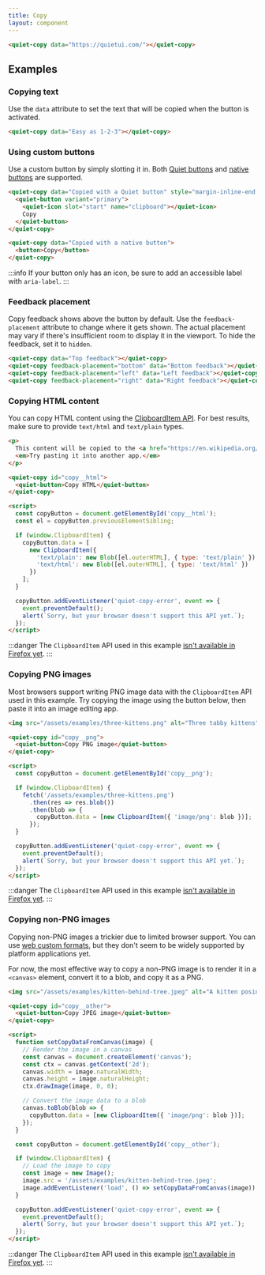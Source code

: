 ```yaml
---
title: Copy
layout: component
---
```


```html {.example}
<quiet-copy data="https://quietui.com/"></quiet-copy>
```

## Examples

### Copying text

Use the `data` attribute to set the text that will be copied when the button is activated.

```html {.example}
<quiet-copy data="Easy as 1-2-3"></quiet-copy>
```

### Using custom buttons

Use a custom button by simply slotting it in. Both [Quiet buttons](/docs/components/button) and [native buttons](https://developer.mozilla.org/en-US/docs/Web/HTML/Element/button) are supported.

```html {.example}
<quiet-copy data="Copied with a Quiet button" style="margin-inline-end: 0.5rem;">
  <quiet-button variant="primary">
    <quiet-icon slot="start" name="clipboard"></quiet-icon>
    Copy
  </quiet-button>
</quiet-copy>

<quiet-copy data="Copied with a native button">
  <button>Copy</button>
</quiet-copy>
```

:::info
If your button only has an icon, be sure to add an accessible label with `aria-label`.
:::

### Feedback placement

Copy feedback shows above the button by default. Use the `feedback-placement` attribute to change where it gets shown. The actual placement may vary if there's insufficient room to display it in the viewport. To hide the feedback, set it to `hidden`.

```html {.example}
<quiet-copy data="Top feedback"></quiet-copy>
<quiet-copy feedback-placement="bottom" data="Bottom feedback"></quiet-copy>
<quiet-copy feedback-placement="left" data="Left feedback"></quiet-copy>
<quiet-copy feedback-placement="right" data="Right feedback"></quiet-copy>
```

### Copying HTML content

You can copy HTML content using the [ClipboardItem API](https://developer.mozilla.org/en-US/docs/Web/API/ClipboardItem). For best results, make sure to provide `text/html` and `text/plain` types.

```html {.example}
<p>
  This content will be copied to the <a href="https://en.wikipedia.org/wiki/Clipboard_(computing)" target="_blank">clipboard</a>. 
  <em>Try pasting it into another app.</em>
</p>

<quiet-copy id="copy__html">
  <quiet-button>Copy HTML</quiet-button>
</quiet-copy>

<script>
  const copyButton = document.getElementById('copy__html');
  const el = copyButton.previousElementSibling;

  if (window.ClipboardItem) {
    copyButton.data = [
      new ClipboardItem({
        'text/plain': new Blob([el.outerHTML], { type: 'text/plain' }),
        'text/html': new Blob([el.outerHTML], { type: 'text/html' })
      })
    ];
  }

  copyButton.addEventListener('quiet-copy-error', event => {
    event.preventDefault();
    alert(`Sorry, but your browser doesn't support this API yet.`);
  });
</script>
```

:::danger
The `ClipboardItem` API used in this example [isn't available in Firefox yet](https://caniuse.com/mdn-api_clipboarditem).
:::

### Copying PNG images

Most browsers support writing PNG image data with the `ClipboardItem` API used in this example. Try copying the image using the button below, then paste it into an image editing app.

```html {.example}
<img src="/assets/examples/three-kittens.png" alt="Three tabby kittens" style="width: 200px; margin-block-end: 1rem;">

<quiet-copy id="copy__png">
  <quiet-button>Copy PNG image</quiet-button>
</quiet-copy>

<script>
  const copyButton = document.getElementById('copy__png');

  if (window.ClipboardItem) {
    fetch('/assets/examples/three-kittens.png')
      .then(res => res.blob())
      .then(blob => {
        copyButton.data = [new ClipboardItem({ 'image/png': blob })];
      });
  }

  copyButton.addEventListener('quiet-copy-error', event => {
    event.preventDefault();
    alert(`Sorry, but your browser doesn't support this API yet.`);
  });
</script>
```

:::danger
The `ClipboardItem` API used in this example [isn't available in Firefox yet](https://caniuse.com/mdn-api_clipboarditem).
:::

### Copying non-PNG images

Copying non-PNG images a trickier due to limited browser support. You can use [web custom formats](https://developer.chrome.com/blog/web-custom-formats-for-the-async-clipboard-api), but they don't seem to be widely supported by platform applications yet.

For now, the most effective way to copy a non-PNG image is to render it in a `<canvas>` element, convert it to a blob, and copy it as a PNG.

```html {.example}
<img src="/assets/examples/kitten-behind-tree.jpeg" alt="A kitten posing behind a tree" style="width: 200px; margin-block-end: 1rem;">

<quiet-copy id="copy__other">
  <quiet-button>Copy JPEG image</quiet-button>
</quiet-copy>

<script>
  function setCopyDataFromCanvas(image) {
    // Render the image in a canvas
    const canvas = document.createElement('canvas');
    const ctx = canvas.getContext('2d');
    canvas.width = image.naturalWidth;
    canvas.height = image.naturalHeight;
    ctx.drawImage(image, 0, 0);

    // Convert the image data to a blob
    canvas.toBlob(blob => {
      copyButton.data = [new ClipboardItem({ 'image/png': blob })];
    });
  }

  const copyButton = document.getElementById('copy__other');

  if (window.ClipboardItem) {
    // Load the image to copy
    const image = new Image();
    image.src = '/assets/examples/kitten-behind-tree.jpeg';
    image.addEventListener('load', () => setCopyDataFromCanvas(image));
  }

  copyButton.addEventListener('quiet-copy-error', event => {
    event.preventDefault();
    alert(`Sorry, but your browser doesn't support this API yet.`);
  });
</script>
```

:::danger
The `ClipboardItem` API used in this example [isn't available in Firefox yet](https://caniuse.com/mdn-api_clipboarditem).
:::
